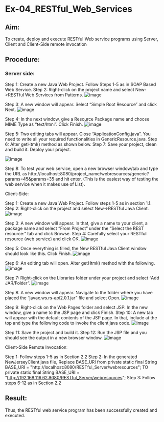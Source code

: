 # Ex-04_RESTful_Web_Services
## Aim:

To create, deploy and execute RESTful Web service programs using Server, Client and Client-Side remote invocation
## Procedure:

### Server side:
Step 1: Create a new Java Web Project. Follow Steps 1-5 as in SOAP Based Web Service.
Step 2: Right-click on the project name and select New->RESTful Web Services from Patterns.
![image](https://github.com/nithish143257/Ex-04_RESTful_Web_Services/assets/113762839/dcd4402f-5ad1-4ffc-8116-e8309f414d0a)

Step 3: A new window will appear. Select “Simple Root Resource” and click Next.
 ![image](https://github.com/nithish143257/Ex-04_RESTful_Web_Services/assets/113762839/5e3506c7-5a8f-4840-9b86-7c1b7d944019)

Step 4: In the next window, give a Resource Package name and choose MIME Type as “text/html”. Click Finish.
![image](https://github.com/nithish143257/Ex-04_RESTful_Web_Services/assets/113762839/e0c9d542-67e8-4dbe-a201-eac94116d229)

Step 5: Two editing tabs will appear. Close “ApplicationConfig.java”. You need to write all your required functionalities in GenericResource.java.
Step 6: Alter getHtml() method as shown below.
Step 7: Save your project, clean and build it. Deploy your project.
 
![image](https://github.com/nithish143257/Ex-04_RESTful_Web_Services/assets/113762839/3f4b4e27-f253-4369-9db7-e670619b8bef)

Step 8: To test your web service, open a new browser window/tab and type the URL as http://localhost:8080/project_name/webresources/generic?params=45&params=35 and hit enter. (This is the easiest way of testing the web service when it makes use of List).


Client-Side:


Step 1: Create a new Java Web Project. Follow steps 1-5 as in section 1.1.
Step 2: Right-click on the project and select New->RESTful Java Client.
![image](https://github.com/nithish143257/Ex-04_RESTful_Web_Services/assets/113762839/6ca86ee9-9bff-4bfc-9dc0-d9c141ad8ed0)

Step 3: A new window will appear. In that, give a name to your client, a package name and select “From Project” under the “Select the REST resource:” tab and click Browse.
Step 4: Carefully select your RESTful resource (web service) and click OK.
![image](https://github.com/nithish143257/Ex-04_RESTful_Web_Services/assets/113762839/d305728e-79c6-4238-abe6-803cb98b35c2)
 
Step 5: Once everything is filled, the New RESTful Java Client window should look like this. Click Finish.
![image](https://github.com/nithish143257/Ex-04_RESTful_Web_Services/assets/113762839/4085cdd4-8007-4857-9699-d4af7fe6bdc8)

Step 6: An editing tab will open. Alter getHtml() method with the following.
 ![image](https://github.com/nithish143257/Ex-04_RESTful_Web_Services/assets/113762839/0af76755-e9c8-4947-a5f6-d0747b431cca)
 
Step 7: Right-click on the Libraries folder under your project and select “Add JAR/Folder”.
![image](https://github.com/nithish143257/Ex-04_RESTful_Web_Services/assets/113762839/0aa5abf0-f902-4d09-83b2-bd9b5cb29b04)

Step 8: A new window will appear. Navigate to the folder where you have placed the “javax.ws.rs-api2.0.1.jar” file and select Open.
 ![image](https://github.com/nithish143257/Ex-04_RESTful_Web_Services/assets/113762839/4978afda-b98f-4280-85f0-bd48a1c729c2)

Step 9: Right-click on the Web Pages folder and select JSP. In the new window, give a name to the JSP page and click Finish.
Step 10: A new tab will appear with the default contents of the JSP page. In that, include at the top and type the following code to invoke the client java code.
![image](https://github.com/nithish143257/Ex-04_RESTful_Web_Services/assets/113762839/1b8ec024-0df4-4706-b863-6d31ceb3a99c)


Step 11: Save the project and build it.
Step 12: Run the JSP file and you should see the output in a new browser window.
![image](https://github.com/nithish143257/Ex-04_RESTful_Web_Services/assets/113762839/e220bba8-4ce7-4376-80f7-46ff6c0c840b)
 
 
Client-Side Remote Invocation:


Step 1: Follow steps 1-5 as in Section 2.2
Step 2: In the generated NewJerseyClient.java file, Replace BASE_URI from private static final String BASE_URI = "http://localhost:8080/RESTful_Server/webresources"; TO private static final String BASE_URI = "http://192.168.116.62:8080/RESTful_Server/webresources";
Step 3: Follow steps 6-12 as in Section 2.2


## Result:
 Thus, the RESTful web service program has been successfully created and executed.

